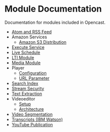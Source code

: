 # Module Documentation

Documentation for modules included in Opencast.

- [Atom and RSS Feed](atomrss.md)
- Amazon Services
    - [Amazon S3 Distribution](awss3distribution.md)
- [Execute Service](execute.md)
- [Live  Schedule](liveschedule.md)
- [LTI Module](ltimodule.md)
- [Media Module](mediamodule.configuration.md)
- Player
    - [Configuration](player.configuration.md)
    - [URL Parameter](player.url.parameter.md)
- [Search Index](searchindex.md)
- [Stream Security](stream-security.md)
- [Text Extraction](textextraction.md)
- Videoeditor
    - [Setup](videoeditor.setup.md)
    - [Architecture](videoeditor.architecture.md)
- [Video Segmentation](videosegmentation.md)
- [Transcripts (IBM Watson)](watsontranscripts.md)
- [YouTube Publication](youtubepublication.md)
